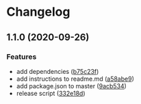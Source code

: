 # Changelog

## 1.1.0 (2020-09-26)

### Features

* add dependencies ([b75c23f](https://github.com/afalvella/conventional-commits/commit/b75c23f29ad3cf1409e959d793f0d7648cc6637b))
* add instructions to readme.md ([a58abe9](https://github.com/afalvella/conventional-commits/commit/a58abe9fd1414657d649f86eabf6631880d11cde))
* add package.json to master ([9acb534](https://github.com/afalvella/conventional-commits/commit/9acb534ce3ad1fe3a9235b0f9fa4224289fd68ae))
* release script ([332e18d](https://github.com/afalvella/conventional-commits/commit/332e18d74789379bbe870286384566f46c8f1f2b))

